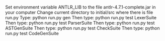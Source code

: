 Set environment variable ANTLR_LIB to the file antlr-4.7.1-complete.jar in your computer
Change current directory to initial/src where there is file run.py
Type: python run.py gen 
Then type: python run.py test LexerSuite
Then type: python run.py test ParserSuite
Then type: python run.py test ASTGenSuite
Then type: python run.py test CheckSuite
Then type: python run.py test CodeGenSuite
